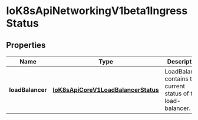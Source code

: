 
# IoK8sApiNetworkingV1beta1IngressStatus

## Properties
Name | Type | Description | Notes
------------ | ------------- | ------------- | -------------
**loadBalancer** | [**IoK8sApiCoreV1LoadBalancerStatus**](IoK8sApiCoreV1LoadBalancerStatus.md) | LoadBalancer contains the current status of the load-balancer. |  [optional]



